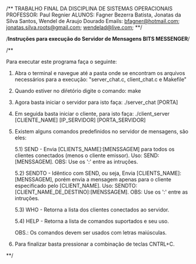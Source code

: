 
/** TRABALHO FINAL DA DISCIPLINA DE SISTEMAS OPERACIONAIS
PROFESSOR: Paul Regnier
ALUNOS: Fagner Bezerra Batista, Jonatas da Silva Santos, Wendel de Araujo Dourado
Emails: bfagner@hotmail.com; jonatas.silva.roots@gmail.com; wendelad@live.com; **/

/**Instruções para execução do Servidor de Mensagens BITS MESSENGER**/

/**

Para executar este programa faça o seguinte:

1) Abra o terminal e navegue até a pasta onde se encontram os arquivos necessários para a execução: "server_chat.c, client_chat.c e Makefile"

2) Quando estiver no diŕetório digite o comando: make 

3) Agora basta iniciar o servidor para isto faça: ./server_chat [PORTA]

4) Em seguida basta iniciar o cliente, para isto faça: ./client_server [CLIENTE_NAME] [IP_SERVIDOR] [PORTA_SERVIDOR]

5) Existem alguns comandos predefinidos no servidor de mensagens, são eles:

	5.1) SEND - Envia [CLIENTS_NAME]:[MENSSAGEM] para todos os clientes conectados (menos o cliente emissor). 
	Uso: SEND:[MENSSAGEM].
	OBS: Use os ':' entre as intruções.

	5.2) SENDTO - Idêntico com SEND, ou seja, Envia [CLIENTS_NAME]:[MENSSAGEM], porém envia a mensagem apenas para o cliente especificado pelo [CLIENT_NAME].
	Uso: SENDTO:[CLIENT_NAME_DE_DESTINO]:[MENSSAGEM].
	OBS: Use os ':' entre as intruções.

	5.3) WHO - Retorna a lista dos clientes conectados ao servidor.

	5.4) HELP - Retorna a lista de comandos suportados e seu uso.

	OBS.: Os comandos devem ser usados com letras maiúsculas.

6) Para finalizar basta pressionar a combinação de teclas CNTRL+C.

**/
